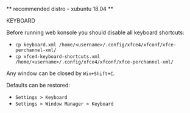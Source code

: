 ** recommended distro - xubuntu 18.04 **

KEYBOARD

Before running web konsole you should disable all keyboard shortcuts:

- `cp keyboard.xml /home/<username>/.config/xfce4/xfconf/xfce-perchannel-xml/`
- `cp xfce4-keyboard-shortcuts.xml /home/<username>/.config/xfce4/xfconf/xfce-perchannel-xml/`

Any window can be closed by `Win+Shift+C`.

Defaults can be restored: 
- `Settings > Keyboard` 
- `Settings > Window Manager > Keyboard`
